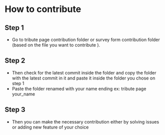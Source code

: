 # How to contribute

## Step 1 
   * Go to tribute page contribution folder or survey form contribution folder (based on the  file you want to contribute ).
## Step 2 
   * Then check for the latest commit inside the folder and copy the folder with the latest commit in it and paste it inside the folder you chose on step 1
   * Paste the folder renamed with your name ending ex:  tribute page your_name 
## Step 3
   * Then you can make the necessary contribution either by solving issues or adding new feature of your choice
